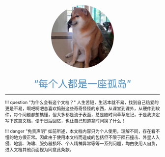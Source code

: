 <h1 align="center">
<img src="./assets/index/Cheems.jpg" style="border-radius: 50%; zoom: 20%;"/>
</h1>
<center><font  color= #518FC1 size=6 class="ml3">“每个人都是一座孤岛”</font></center>
<script src="https://cdnjs.cloudflare.com/ajax/libs/animejs/2.0.2/anime.min.js"></script>


---

!!! question "为什么会有这个文档？"
	人生苦短，生活本就不易，找到自己热爱的更是不易，啊吧啊吧总喜欢捣鼓这些奇奇怪怪的东西，从课堂到课外，从硬件到软件，每个问题都想搞懂，但大多都是流于表面，总是随时间草草忘记，于是我决定写下这篇文档，便于日后回忆，也让自己知道拿时间换了什么！

!!! danger "免责声明"
	如前所述，本文档内容只为个人使用，理解不同，存在看不懂的地方很正常。因此由于使用本文档而造成的包括但不限于陨石撞击、外星人入侵、地震、海啸、服务器损坏、个人精神异常等等一系列问题，均由使用人自负，进入文档其他页面视为同意此条款。

